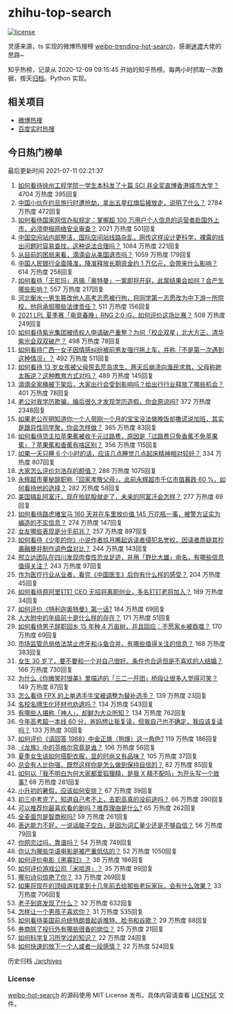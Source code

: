 # zhihu-top-search

[![license](https://img.shields.io/github/license/Arrackisarookie/zhihu-top-search)](https://github.com/Arrackisarookie/zhihu-top-search/blob/master/LICENSE)

灵感来源，ts 实现的微博热搜榜 [weibo-trending-hot-search](https://github.com/justjavac/weibo-trending-hot-search)，感谢[迷渡](https://github.com/justjavac)大佬的思路~

知乎热榜，记录从 2020-12-09 09:15:45 开始的知乎热榜。每两小时抓取一次数据，按天[归档](./archives)。Python 实现。

## 相关项目
+ [微博热搜](https://github.com/Arrackisarookie/weibo-hot-search)
+ [百度实时热搜](https://github.com/Arrackisarookie/baidu-hot-search)

## 今日热门榜单

<!-- Rank Begin -->

最后更新时间 2021-07-11 02:21:37

1. [如何看待徐州工程学院一学生本科发了十篇 SCI 并全奖直博香港城市大学？](https://www.zhihu.com/question/470726101) 4704 万热度 395回复
1. [中国小伙在约旦旅行时遭抢劫，拿出五星红旗后被放走，说明了什么？](https://www.zhihu.com/question/471187170) 2784 万热度 472回复
1. [如何看待国家网信办拟规定：掌握超 100 万用户个人信息的运营者赴国外上市，必须申报网络安全审查？](https://www.zhihu.com/question/471329744) 2021 万热度 501回复
1. [中国空间站内部整洁，国际空间站线路杂乱，网传这样设计更科学，裸露的线出问题时容易查找，这种说法合理吗？](https://www.zhihu.com/question/471342963) 1084 万热度 221回复
1. [从目前的困局来看，滴滴会从美国退市吗？](https://www.zhihu.com/question/470069077) 1059 万热度 179回复
1. [中国人民银行全面降准，降准释放长期资金约 1 万亿元，会带来什么影响？](https://www.zhihu.com/question/471181275) 614 万热度 258回复
1. [如何看待「王尼玛」恶搞「奥特曼」一案即将开庭，此案结果会如何？会产生哪些影响？](https://www.zhihu.com/question/471109088) 557 万热度 217回复
1. [河北衡水一男生篡改他人高考志愿被行拘，将同学第一志愿改为中下游一所院校，他将承担哪些法律责任？](https://www.zhihu.com/question/471217744) 511 万热度 156回复
1. [2021 LPL 夏季赛「电竞春晚」RNG 2:0 iG，如何评价这场比赛？](https://www.zhihu.com/question/471400409) 508 万热度 249回复
1. [如何看待紫光集团被债权人申请破产重整？为何「校企双星」北大方正、清华紫光会双双破产？](https://www.zhihu.com/question/471196965) 498 万热度 78回复
1. [如何看待广西一女子因情感纠纷被前男友强行拖上车，并称「不是第一次遇到这种情况」？](https://www.zhihu.com/question/471250926) 492 万热度 511回复
1. [如何看待 13 岁女孩被父母带去荒岛求生，两天后崩溃向渔民求救，父母称她太叛逆？这种教育方式对吗？](https://www.zhihu.com/question/471233105) 489 万热度 145回复
1. [滴滴全家桶被下架后，大家出行会受到影响吗？给出行行业释放了哪些机会？](https://www.zhihu.com/question/471243027) 401 万热度 78回复
1. [老公对我学历欺骗，婚后很久才发现学历造假，你会原谅吗?](https://www.zhihu.com/question/347657075) 372 万热度 2348回复
1. [如果老公在明知道你一个人带刚一个月的宝宝没法做晚饭却撒谎说加班，其实是跟异性同学聚，你会怎样做？](https://www.zhihu.com/question/470868422) 365 万热度 83回复
1. [如何看待货主拉苹果蕉被收千元过路费，原因是「过路费只免香蕉不免苹果蕉」？苹果蕉和香蕉有啥区别？](https://www.zhihu.com/question/471137088) 356 万热度 115回复
1. [如果一天只睡 6 个小时的话，应该几点睡觉几点起床精神相对较好？](https://www.zhihu.com/question/311297911) 334 万热度 807回复
1. [大家怎么评价刘浩存的颜值？](https://www.zhihu.com/question/415082238) 286 万热度 1075回复
1. [永辉超市董秘辞职称「回家孝敬父母」，此前永辉超市千亿市值暴跌 60 %，如何看待他的选择？](https://www.zhihu.com/question/470636516) 282 万热度 58回复
1. [美国搞乱阿富汗，现在拍屁股就走了，未来的阿富汗会怎样？](https://www.zhihu.com/question/470254637) 277 万热度 69回复
1. [如何看待路虎堵宝马 160 天并在车里放价值 145 万花瓶一事，被警方证实为编造的不实信息？](https://www.zhihu.com/question/471180914) 274 万热度 147回复
1. [女友哪些表现是分手前兆？](https://www.zhihu.com/question/22048640) 257 万热度 897回复
1. [如何看待《少年的你》小说作者玖月晞起诉读者侵犯名誉权，因读者质疑其抄袭融梗并制作调色盘对比？](https://www.zhihu.com/question/471263769) 244 万热度 143回复
1. [邢立达团队在四川发现肉食性恐龙足迹，并用「野比大雄」命名，有哪些信息值得关注？](https://www.zhihu.com/question/470470078) 243 万热度 97回复
1. [作为医疗行业从业者，看完《中国医生》后你有什么样的感受？](https://www.zhihu.com/question/470653790) 204 万热度 45回复
1. [如何看待原阿里钉钉 CEO 无招将离职创业，多名钉钉老将加入？](https://www.zhihu.com/question/471179922) 189 万热度 34回复
1. [如何评价《特利迦奥特曼》第一话?](https://www.zhihu.com/question/471283489) 184 万热度 69回复
1. [人大附中的年级前十是什么样的存在？](https://www.zhihu.com/question/322801940) 171 万热度 51回复
1. [如何看待男子辞职回乡 15 年种 4 万亩树，并且回应：不愿家乡被吞噬？](https://www.zhihu.com/question/471104371) 170 万热度 69回复
1. [市场监管总局依法禁止虎牙和斗鱼合并，有哪些值得关注的信息？](https://www.zhihu.com/question/471300814) 168 万热度 383回复
1. [女生 30 岁了，要不要和一个对自己很好、条件也合适但是不喜欢的人结婚？](https://www.zhihu.com/question/463821091) 166 万热度 730回复
1. [为什么《你微笑时很美》里描述的「三二一开团」桥段让很多人觉得可笑？](https://www.zhihu.com/question/469079924) 149 万热度 87回复
1. [怎么看待 FPX 的上单选手牛宝被调整为替补选手？](https://www.zhihu.com/question/471058719) 139 万热度 23回复
1. [名校名牌生化环材也劝退吗？](https://www.zhihu.com/question/401708377) 134 万热度 543回复
1. [有哪些人堪称「神人」，却鲜为大众所知？](https://www.zhihu.com/question/39408533) 134 万热度 762回复
1. [今年高考超一本线 60 分，爸妈想让我复读，但我自己也不确定，我应该复读吗？](https://www.zhihu.com/question/470979430) 133 万热度 30回复
1. [如何评价《请回答 1988》中金正焕（狗焕）这一角色?](https://www.zhihu.com/question/41217427) 119 万热度 186回复
1. [《龙族》中的芬格尔究竟是谁？](https://www.zhihu.com/question/376618363) 106 万热度 56回复
1. [夏季女生该如何搭配衣服，显的时尚又有品味？](https://www.zhihu.com/question/23828047) 105 万热度 37回复
1. [总会有人比你强，既然这样你是怎么做到保持自信的？](https://www.zhihu.com/question/471063677) 82 万热度 85回复
1. [如何以「我不明白为何大家都爱狐狸精，是我 X 精不配吗」为开头写一个故事?](https://www.zhihu.com/question/443816329) 68 万热度 281回复
1. [小升初的暑假，应该如何安排？](https://www.zhihu.com/question/327830878) 67 万热度 39回复
1. [初三中考完了，知道自己考不上，去职高真的没前途吗？](https://www.zhihu.com/question/466996886) 66 万热度 390回复
1. [可以推荐你最喜欢看的剧吗？推荐理由是什么?](https://www.zhihu.com/question/464331236) 65 万热度 262回复
1. [全麦面包是智商税吗?](https://www.zhihu.com/question/416804902) 59 万热度 261回复
1. [表达能力不好，一说话脑子空白，是因为词汇量少还是不够自信？](https://www.zhihu.com/question/442551957) 56 万热度 79回复
1. [你网恋过吗，靠谱吗？](https://www.zhihu.com/question/421752142) 54 万热度 749回复
1. [你认为哪些华语电影是被严重低估的？](https://www.zhihu.com/question/20826845) 52 万热度 1050回复
1. [如何评价电影《黑寡妇》？](https://www.zhihu.com/question/276793168) 38 万热度 186回复
1. [如何评价游戏公司「米哈游」？](https://www.zhihu.com/question/340486479) 35 万热度 99回复
1. [哪句诗句惊艳了你？](https://www.zhihu.com/question/460710906) 33 万热度 269回复
1. [如果将现在的顶级游戏拿到十几年前去给那些老玩家玩，会有什么效果？](https://www.zhihu.com/question/35597444) 33 万热度 706回复
1. [老子到底发现了什么？](https://www.zhihu.com/question/313095458) 32 万热度 632回复
1. [怎样让一个男孩子喜欢你？](https://www.zhihu.com/question/22305818) 31 万热度 535回复
1. [如何看待美国前总统特朗普起诉推特、脸书和谷歌？](https://www.zhihu.com/question/470829116) 29 万热度 88回复
1. [券商除了投行外有哪些很香的岗位？](https://www.zhihu.com/question/468335924) 25 万热度 21回复
1. [如何科学复习所学过的知识？](https://www.zhihu.com/question/471182014) 22 万热度 24回复
1. [如何快速的放下一个人或者一段感情？](https://www.zhihu.com/question/465681313) 22 万热度 524回复
<!-- Rank End -->

历史归档 [./archives](./archives)

### License

[weibo-hot-search](https://github.com/Arrackisarookie/zhihu-top-search) 的源码使用 MIT License 发布。具体内容请查看 [LICENSE](./LICENSE) 文件。
